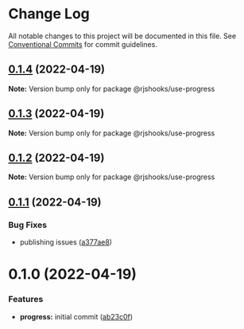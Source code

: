 # Change Log

All notable changes to this project will be documented in this file.
See [Conventional Commits](https://conventionalcommits.org) for commit guidelines.

## [0.1.4](https://github.com/hiddentao/react-hooks/compare/v0.1.3...v0.1.4) (2022-04-19)

**Note:** Version bump only for package @rjshooks/use-progress





## [0.1.3](https://github.com/hiddentao/react-hooks/compare/v0.1.2...v0.1.3) (2022-04-19)

**Note:** Version bump only for package @rjshooks/use-progress





## [0.1.2](https://github.com/hiddentao/react-hooks/compare/v0.1.1...v0.1.2) (2022-04-19)

**Note:** Version bump only for package @rjshooks/use-progress





## [0.1.1](https://github.com/hiddentao/react-hooks/compare/v0.1.0...v0.1.1) (2022-04-19)


### Bug Fixes

* publishing issues ([a377ae8](https://github.com/hiddentao/react-hooks/commit/a377ae80512c62ea89d490820ca8717eb7b11f4d))





# 0.1.0 (2022-04-19)


### Features

* **progress:** initial commit ([ab23c0f](https://github.com/hiddentao/react-hooks/commit/ab23c0fe25a945056fcdfac8676ab4a95c459b9f))
